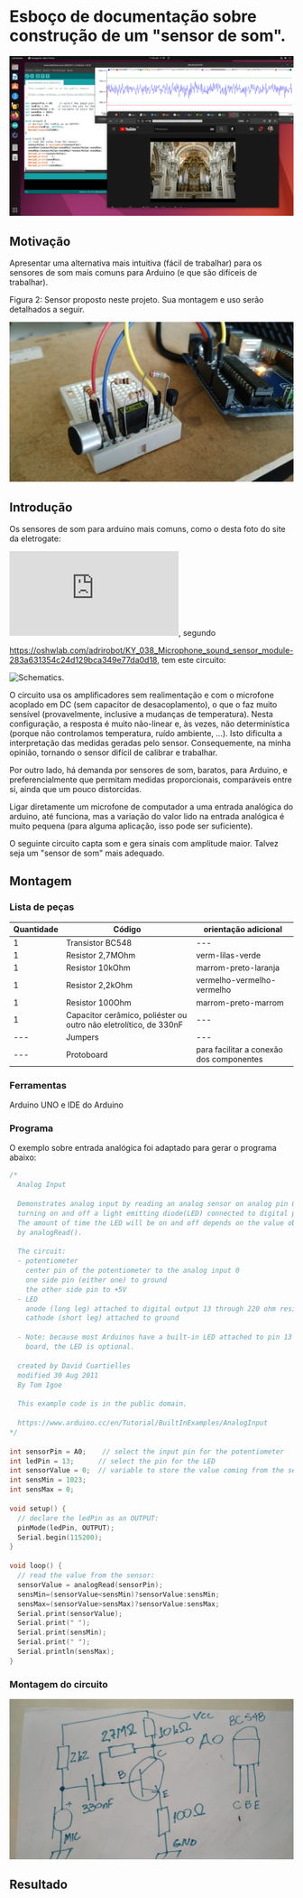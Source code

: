 # Esboço de documentação sobre construção de um "sensor de som".

![Som](Som2022-10-11.png)

## Motivação

Apresentar uma alternativa mais intuitiva (fácil de trabalhar) para os sensores de som mais comuns para Arduino (e que são difíceis de trabalhar).

Figura 2: Sensor proposto neste projeto. Sua montagem e uso serão detalhados a seguir.

![montagem](fisico.jpeg)

## Introdução

Os sensores de som para arduino mais comuns, como o desta foto do site da eletrogate: 

![Sensor de som](https://blog.eletrogate.com/wp-content/webpc-passthru.php?src=https://blog.eletrogate.com/wp-content/uploads/2020/07/detalhamento-sensor-de-som.png), segundo 

https://oshwlab.com/adrirobot/KY_038_Microphone_sound_sensor_module-283a631354c24d129bca349e77da0d18, tem este circuito: 

![Schematics](https://image.easyeda.com/histories/1d9fba31b4c049af8964b4b309c44646.png).

O circuito usa os amplificadores sem realimentação e com o microfone acoplado em DC (sem capacitor de desacoplamento), o que o faz muito sensível (provavelmente, inclusive a mudanças de temperatura). Nesta configuração, a resposta é muito não-linear e, às vezes, não determinística (porque não controlamos temperatura, ruído ambiente, ...). Isto dificulta a interpretação das medidas geradas pelo sensor. Consequemente, na minha opinião, tornando o sensor difícil de calibrar e trabalhar.

Por outro lado, há demanda por sensores de som, baratos, para Arduino, e preferencialmente que permitam medidas proporcionais, comparáveis entre si, ainda que um pouco distorcidas.

Ligar diretamente um microfone de computador a uma entrada analógica do arduino, até funciona, mas a variação do valor lido na entrada analógica é muito pequena (para alguma aplicação, isso pode ser suficiente).

O seguinte circuito capta som e gera sinais com amplitude maior. Talvez seja um "sensor de som" mais adequado.

## Montagem

### Lista de peças

| Quantidade | Código | orientação adicional |
| --- | --- | --- |
| 1 | Transistor BC548 | --- |
| 1 | Resistor 2,7MOhm | verm-lilas-verde |
| 1 | Resistor 10kOhm | marrom-preto-laranja |
| 1 | Resistor 2,2kOhm | vermelho-vermelho-vermelho |
| 1 | Resistor 100Ohm | marrom-preto-marrom |
| 1 | Capacitor cerâmico, poliéster ou outro não eletrolítico, de 330nF | --- |
| --- | Jumpers | --- |
| --- | Protoboard | para facilitar a conexão dos componentes |

### Ferramentas

Arduino UNO e IDE do Arduino

### Programa

O exemplo sobre entrada analógica foi adaptado para gerar o programa abaixo:

```c
/*
  Analog Input

  Demonstrates analog input by reading an analog sensor on analog pin 0 and
  turning on and off a light emitting diode(LED) connected to digital pin 13.
  The amount of time the LED will be on and off depends on the value obtained
  by analogRead().

  The circuit:
  - potentiometer
    center pin of the potentiometer to the analog input 0
    one side pin (either one) to ground
    the other side pin to +5V
  - LED
    anode (long leg) attached to digital output 13 through 220 ohm resistor
    cathode (short leg) attached to ground

  - Note: because most Arduinos have a built-in LED attached to pin 13 on the
    board, the LED is optional.

  created by David Cuartielles
  modified 30 Aug 2011
  By Tom Igoe

  This example code is in the public domain.

  https://www.arduino.cc/en/Tutorial/BuiltInExamples/AnalogInput
*/

int sensorPin = A0;    // select the input pin for the potentiometer
int ledPin = 13;      // select the pin for the LED
int sensorValue = 0;  // variable to store the value coming from the sensor
int sensMin = 1023;
int sensMax = 0;

void setup() {
  // declare the ledPin as an OUTPUT:
  pinMode(ledPin, OUTPUT);
  Serial.begin(115200);
}

void loop() {
  // read the value from the sensor:
  sensorValue = analogRead(sensorPin);
  sensMin=(sensorValue<sensMin)?sensorValue:sensMin;
  sensMax=(sensorValue>sensMax)?sensorValue:sensMax;
  Serial.print(sensorValue);
  Serial.print(" ");
  Serial.print(sensMin);
  Serial.print(" ");
  Serial.println(sensMax);
}
```

### Montagem do circuito

![esquemático](esquematico.jpeg)

## Resultado


